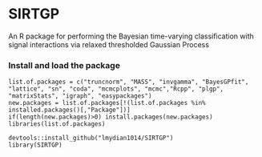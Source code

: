 # SIRTGP

An R package for performing the Bayesian time-varying classification with signal interactions via relaxed thresholded Gaussian Process
### Install and load the package
```
list.of.packages = c("truncnorm", "MASS", "invgamma", "BayesGPfit", "lattice", "sn", "coda", "mcmcplots", "mcmc","Rcpp", "plgp", "matrixStats", "igraph", "easypackages")
new.packages = list.of.packages[!(list.of.packages %in% installed.packages()[,"Package"])]
if(length(new.packages)>0) install.packages(new.packages)
libraries(list.of.packages)

devtools::install_github("lmydian1014/SIRTGP")
library(SIRTGP)
